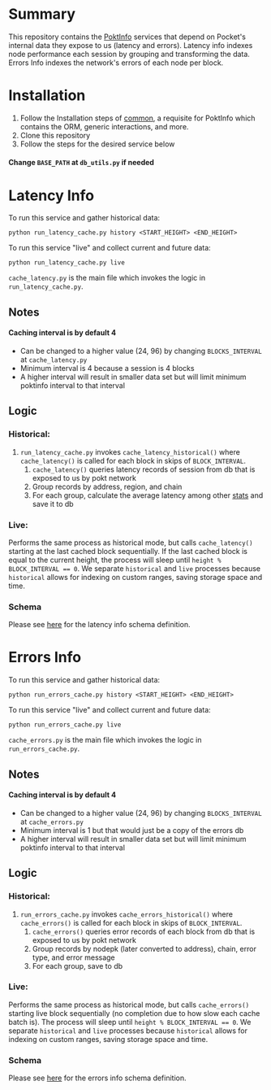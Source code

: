 # Summary

This repository contains the [PoktInfo](https://beta.pokt.info) services that
depend on Pocket's internal data they expose to us (latency and errors).
Latency info indexes node performance each session by grouping and transforming the data.
Errors Info indexes the network's errors of each node per block.


# Installation
1. Follow the Installation steps of [common](https://github.com/thunderhead-labs/common-os#readme), a requisite for PoktInfo which contains the ORM, generic interactions, and more.
2. Clone this repository
3. Follow the steps for the desired service below
#### Change `BASE_PATH` at `db_utils.py` if needed

# Latency Info

To run this service and gather historical data:

`python run_latency_cache.py history <START_HEIGHT> <END_HEIGHT>`

To run this service "live" and collect current and future data:

`python run_latency_cache.py live`

`cache_latency.py` is the main file which invokes the logic in `run_latency_cache.py`.

## Notes

#### Caching interval is by default 4
* Can be changed to a higher value (24, 96) by changing `BLOCKS_INTERVAL` at `cache_latency.py`
* Minimum interval is 4 because a session is 4 blocks
* A higher interval will result in smaller data set but will limit minimum poktinfo interval to that interval

## Logic

### Historical:
1. `run_latency_cache.py` invokes `cache_latency_historical()` where `cache_latency()` is called for each block in skips of `BLOCK_INTERVAL`.
   1. `cache_latency()` queries latency records of session from db that is exposed to us by pokt network
   2. Group records by address, region, and chain
   3. For each group, calculate the average latency among other [stats](https://github.com/thunderhead-labs/common-os/blob/master/common/orm/schema/poktinfo.py#L112) and save it to db

### Live:
Performs the same process as historical mode, but calls `cache_latency()`
starting at the last cached block sequentially. If the last cached block is
equal to the current height, the process will sleep until `height % BLOCK_INTERVAL == 0`.
We separate `historical` and `live` processes because `historical` allows for indexing
on custom ranges, saving storage space and time.

### Schema

Please see [here](https://github.com/thunderhead-labs/common-os/blob/master/common/orm/schema/poktinfo.py#L112) for the latency info schema definition.


# Errors Info

To run this service and gather historical data:

`python run_errors_cache.py history <START_HEIGHT> <END_HEIGHT>`

To run this service "live" and collect current and future data:

`python run_errors_cache.py live`

`cache_errors.py` is the main file which invokes the logic in `run_errors_cache.py`.

## Notes

#### Caching interval is by default 4
* Can be changed to a higher value (24, 96) by changing `BLOCKS_INTERVAL` at `cache_errors.py`
* Minimum interval is 1 but that would just be a copy of the errors db
* A higher interval will result in smaller data set but will limit minimum poktinfo interval to that interval

## Logic

### Historical:
1. `run_errors_cache.py` invokes `cache_errors_historical()` where `cache_errors()` is called for each block in skips of `BLOCK_INTERVAL`.
   1. `cache_errors()` queries error records of each block from db that is exposed to us by pokt network
   2. Group records by nodepk (later converted to address), chain, error type, and error message
   3. For each group, save to db

### Live:
Performs the same process as historical mode, but calls `cache_errors()`
starting live block sequentially (no completion due to how slow each cache batch is).
The process will sleep until `height % BLOCK_INTERVAL == 0`.
We separate `historical` and `live` processes because `historical` allows for indexing
on custom ranges, saving storage space and time.

### Schema

Please see [here](https://github.com/thunderhead-labs/common-os/blob/master/common/orm/schema/poktinfo.py#L79) for the errors info schema definition.
